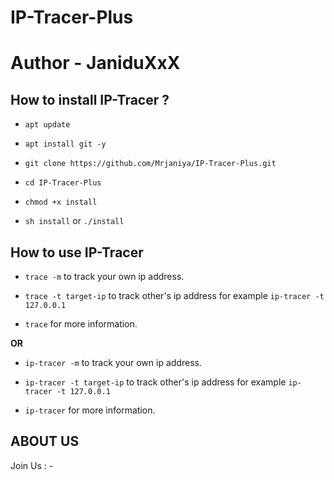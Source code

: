 # IP-Tracer-Plus
# Author - JaniduXxX

## How to install IP-Tracer ?

* `apt update`

* `apt install git -y`

* `git clone https://github.com/Mrjaniya/IP-Tracer-Plus.git
`

* `cd IP-Tracer-Plus`

* `chmod +x install`

* `sh install` or `./install`


## How to use IP-Tracer

* `trace -m` to track your own ip address.

* `trace -t target-ip` to track other's ip address for example `ip-tracer -t 127.0.0.1`

* `trace` for more information.

**OR**

* `ip-tracer -m` to track your own ip address.

* `ip-tracer -t target-ip` to track other's ip address for example `ip-tracer -t 127.0.0.1`

* `ip-tracer` for more information.


## ABOUT US ##

Join Us : - 
